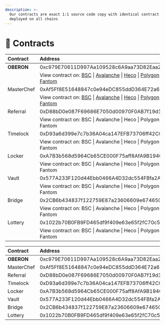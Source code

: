 ```yaml
---
description: >-
  Our contracts are exact 1:1 source code copy with identical contract addresses
  deployed on all chains
---
```


# 📑 Contracts

| Contract | Address |
| :--- | :--- |
| **OBERON** | 0xc979E70611D997Aa109528c6A9aa73D82Eaa2881 |
|  | View contract on:     [BSC](https://bscscan.com/address/0xc979E70611D997Aa109528c6A9aa73D82Eaa2881#code)     \|     [Avalanche](https://cchain.explorer.avax.network/address/0xc979E70611D997Aa109528c6A9aa73D82Eaa2881/contracts)     \|     [Heco](https://hecoinfo.com/address/0xc979E70611D997Aa109528c6A9aa73D82Eaa2881#code)     \|     [Polygon](https://polygonscan.com/address/0xc979E70611D997Aa109528c6A9aa73D82Eaa2881#code)     \|     [Fantom](https://ftmscan.com/address/0xc979E70611D997Aa109528c6A9aa73D82Eaa2881#code) |
| MasterChef | 0xAf5Ff8E51648847c0e94eDC855ddD364E72a66EF |
|  | View contract on:     [BSC](https://bscscan.com/address/0xAf5Ff8E51648847c0e94eDC855ddD364E72a66EF#code)     \|     [Avalanche](https://cchain.explorer.avax.network/address/0xAf5Ff8E51648847c0e94eDC855ddD364E72a66EF/contracts)     \|     [Heco](https://hecoinfo.com/address/0xAf5Ff8E51648847c0e94eDC855ddD364E72a66EF#code)     \|     [Polygon](https://polygonscan.com/address/0xAf5Ff8E51648847c0e94eDC855ddD364E72a66EF#code)     \|     [Fantom](https://ftmscan.com/address/0xAf5Ff8E51648847c0e94eDC855ddD364E72a66EF#code) |
| Referral | 0xD88bD0e087F69686E7050d00970F0AB7f19d1970 |
|  | View contract on:     BSC     \|     Avalanche     \|     Heco     \|     Polygon     \|     Fantom |
| Timelock | 0xD93a6d399e7c7b36A04ca147EFB73706ff42C090 |
|  | View contract on:     BSC     \|     Avalanche     \|     Heco     \|     Polygon     \|     Fantom |
| Locker | 0xA7B3b568d5964Cb65CE000F75aff8AfA9B1940C2 |
|  | View contract on:     BSC     \|     Avalanche     \|     Heco     \|     Polygon     \|     Fantom |
| Vault | 0x577A233F120d44Ebb0466A4D32dc554FBfa2A4e8 |
|  | View contract on:     BSC     \|     Avalanche     \|     Heco     \|     Polygon     \|     Fantom |
| Bridge | 0x2CB6b434837f122759E87a23606609e67465053C |
|  | View contract on:     BSC     \|     Avalanche     \|     Heco     \|     Polygon     \|     Fantom |
| Lottery | 0x1022b70B0FB9FD465df9f409e63e65f2fC70c56D |
|  | View contract on:     BSC     \|     Avalanche     \|     Heco     \|     Polygon     \|     Fantom |

| **Contract** | Address | BSC | Heco | Polygon | Fantom | Avalanche |
| :--- | :--- | :---: | :---: | :---: | :---: | :--- |
| **OBERON** | 0xc979E70611D997Aa109528c6A9aa73D82Eaa2881 | [view](https://bscscan.com/address/0xc979E70611D997Aa109528c6A9aa73D82Eaa2881#code) | [view](https://hecoinfo.com/address/0xc979E70611D997Aa109528c6A9aa73D82Eaa2881#code) | [view](https://polygonscan.com/address/0xc979E70611D997Aa109528c6A9aa73D82Eaa2881#code) | [view](https://ftmscan.com/address/0xc979E70611D997Aa109528c6A9aa73D82Eaa2881#code) | [view](https://cchain.explorer.avax.network/address/0xc979E70611D997Aa109528c6A9aa73D82Eaa2881/contracts) |
| MasterChef | 0xAf5Ff8E51648847c0e94eDC855ddD364E72a66EF | [view](https://bscscan.com/address/0xAf5Ff8E51648847c0e94eDC855ddD364E72a66EF#code) | [view](https://hecoinfo.com/address/0xAf5Ff8E51648847c0e94eDC855ddD364E72a66EF#code) | [view](https://polygonscan.com/address/0xAf5Ff8E51648847c0e94eDC855ddD364E72a66EF#code) | [view](https://ftmscan.com/address/0xAf5Ff8E51648847c0e94eDC855ddD364E72a66EF#code) | [view](https://cchain.explorer.avax.network/address/0xAf5Ff8E51648847c0e94eDC855ddD364E72a66EF/contracts) |
| Referral | 0xD88bD0e087F69686E7050d00970F0AB7f19d1970 | [view](https://bscscan.com/address/0xD88bD0e087F69686E7050d00970F0AB7f19d1970#code) | [view](https://hecoinfo.com/address/0xD88bD0e087F69686E7050d00970F0AB7f19d1970#code) | [view](https://polygonscan.com/address/0xD88bD0e087F69686E7050d00970F0AB7f19d1970#code) | [view](https://ftmscan.com/address/0xD88bD0e087F69686E7050d00970F0AB7f19d1970#code) | [view](https://cchain.explorer.avax.network/address/0xD88bD0e087F69686E7050d00970F0AB7f19d1970/contracts) |
| Timelock | 0xD93a6d399e7c7b36A04ca147EFB73706ff42C090 | [view](https://bscscan.com/address/0xD93a6d399e7c7b36A04ca147EFB73706ff42C090#code) | [view](https://hecoinfo.com/address/0xD93a6d399e7c7b36A04ca147EFB73706ff42C090#code) | [view](https://polygonscan.com/address/0xD93a6d399e7c7b36A04ca147EFB73706ff42C090#code) | [view](https://ftmscan.com/address/0xD93a6d399e7c7b36A04ca147EFB73706ff42C090#code) | [view](https://cchain.explorer.avax.network/address/0xD93a6d399e7c7b36A04ca147EFB73706ff42C090/contracts) |
| Locker | 0xA7B3b568d5964Cb65CE000F75aff8AfA9B1940C2 | [view](https://bscscan.com/address/0xA7B3b568d5964Cb65CE000F75aff8AfA9B1940C2#code) | [view](https://hecoinfo.com/address/0xA7B3b568d5964Cb65CE000F75aff8AfA9B1940C2#code) | [view](https://polygonscan.com/address/0xA7B3b568d5964Cb65CE000F75aff8AfA9B1940C2#code) | [view](https://ftmscan.com/address/0xA7B3b568d5964Cb65CE000F75aff8AfA9B1940C2#code) | [view](https://cchain.explorer.avax.network/address/0xA7B3b568d5964Cb65CE000F75aff8AfA9B1940C2/contracts) |
| Vault | 0x577A233F120d44Ebb0466A4D32dc554FBfa2A4e8 | [view](https://bscscan.com/address/0x577A233F120d44Ebb0466A4D32dc554FBfa2A4e8#code) | [view](https://hecoinfo.com/address/0x577A233F120d44Ebb0466A4D32dc554FBfa2A4e8#code) | [view](https://polygonscan.com/address/0x577A233F120d44Ebb0466A4D32dc554FBfa2A4e8#code) | [view](https://ftmscan.com/address/0x577A233F120d44Ebb0466A4D32dc554FBfa2A4e8#code) | [view](https://cchain.explorer.avax.network/address/0x577A233F120d44Ebb0466A4D32dc554FBfa2A4e8/contracts) |
| Bridge | 0x2CB6b434837f122759E87a23606609e67465053C | [view](https://bscscan.com/address/0x2CB6b434837f122759E87a23606609e67465053C#code) | [view](https://hecoinfo.com/address/0x2CB6b434837f122759E87a23606609e67465053C#code) | [view](https://polygonscan.com/address/0x2CB6b434837f122759E87a23606609e67465053C#code) | [view](https://ftmscan.com/address/0x2CB6b434837f122759E87a23606609e67465053C#code) | [view](https://cchain.explorer.avax.network/address/0x2CB6b434837f122759E87a23606609e67465053C/contracts) |
| Lottery | 0x1022b70B0FB9FD465df9f409e63e65f2fC70c56D | [view](https://bscscan.com/address/0x1022b70B0FB9FD465df9f409e63e65f2fC70c56D#code) | [view](https://hecoinfo.com/address/0x1022b70B0FB9FD465df9f409e63e65f2fC70c56D#code) | [view](https://polygonscan.com/address/0x1022b70B0FB9FD465df9f409e63e65f2fC70c56D#code) | [view](https://ftmscan.com/address/0x1022b70B0FB9FD465df9f409e63e65f2fC70c56D#code) | [view](https://cchain.explorer.avax.network/address/0x1022b70B0FB9FD465df9f409e63e65f2fC70c56D/contracts) |

